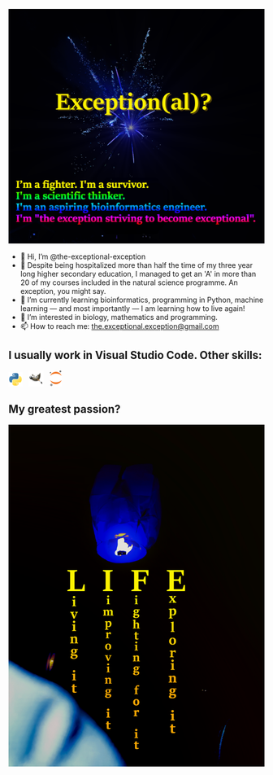 ![text: "Exception(al)?"](exception-al.png)
- 👋 Hi, I’m @the-exceptional-exception
- 💞️ Despite being hospitalized more than half the time of my three year long higher secondary education, I managed to get an 'A' in more than 20 of my courses included in the natural science programme. An exception, you might say.  
- 🌱 I’m currently learning bioinformatics, programming in Python, machine learning — and most importantly — I am learning how to live again!
- 👀 I’m interested in biology, mathematics and programming.
- 📫 How to reach me: the.exceptional.exception@gmail.com

## I usually work in Visual Studio Code. Other skills:
 
![Python logo](logos/Python/python.png) &nbsp; ![GIMP logo](logos/GIMP/gimp.png) &nbsp; ![Jupyter logo](logos/Jupyter/jupyter.png)

## My greatest passion?
![text: "LIFE"](life.png)